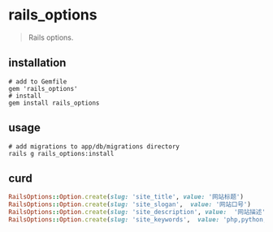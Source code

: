 # rails_options
> Rails options.

## installation
```shell
# add to Gemfile
gem 'rails_options'
# install
gem install rails_options
```

## usage
```shell
# add migrations to app/db/migrations directory
rails g rails_options:install
```

## curd
```rb
RailsOptions::Option.create(slug: 'site_title', value: '网站标题')
RailsOptions::Option.create(slug: 'site_slogan',  value: '网站口号')
RailsOptions::Option.create(slug: 'site_description', value:  '网站描述')
RailsOptions::Option.create(slug: 'site_keywords',  value: 'php,python,java')
```